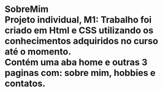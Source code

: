 # SobreMim <br> Projeto individual, M1: Trabalho foi criado em Html e CSS utilizando os conhecimentos adquiridos no curso até o momento. <br> Contém uma aba home e outras 3 paginas com: sobre mim, hobbies e contatos.
